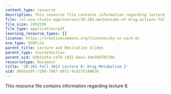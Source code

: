 ```yaml
---
content_type: resource
description: This resource file contains information regarding lecture 8.
file: /ol-ocw-studio-app/courses/20-201-mechanisms-of-drug-actions-fall-2013/d641e10f72967d67d6729cd275148626_MIT20_201F13_L8_dmeta2.pdf
file_size: 2452336
file_type: application/pdf
learning_resource_types: []
license: https://creativecommons.org/licenses/by-nc-sa/4.0/
ocw_type: OCWFile
parent_title: Lecture and Recitation Slides
parent_type: CourseSection
parent_uid: b3b11dfa-cd78-c832-bea1-3ebf68f85796
resourcetype: Document
title: '20.201 Fall 2013 Lecture 8: Drug Metabolism 2'
uid: d641e10f-7296-7d67-d672-9cd275148626
---
```

This resource file contains information regarding lecture 8.